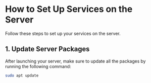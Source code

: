 # How to Set Up Services on the Server

Follow these steps to set up your services on the server.

## 1. Update Server Packages
After launching your server, make sure to update all the packages by running the following command:

```bash
sudo apt update
